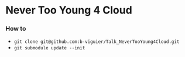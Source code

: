 # Never Too Young 4 Cloud

### How to ###

* `git clone git@github.com:b-viguier/Talk_NeverTooYoung4Cloud.git`
* `git submodule update --init`
